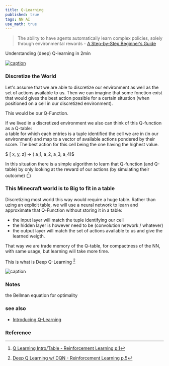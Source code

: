 ```yaml
---
title: Q-Learning
published: true
tags: NN AI
use_math: true
---
```

> The ability to have agents automatically learn complex policies, solely through environmental rewards - [A Step-by-Step Beginner‘s Guide](https://thelinuxcode.com/demystifying-q-learning-a-step-by-step-beginners-guide/)

Understanding (deep) Q-learning in 2min

[![caption](https://mcdn.wallpapersafari.com/medium/92/47/AWFrD0.jpg)](https://wallpapersafari.com/w/AWFrD0)


### Discretize the World

Let's assume that we are able to discretize our environment as well as the set of actions available to us.
Then we can imagine that some fonction exist that would gives the best action possible for a certain situation (when positioned on a cell in our discretized environment).

This would be our Q-Function.

If we lived in a discretized environment we also can think of this Q-function as a Q-table:  
a table for which each entries is a tuple identified the cell we are in (in our environment) and map to a vector of available actions pondered by their score. The best action for this cell being the one having the highest value.

$ [ x, y, z] -> ( a_1, a_2, a_3, a_4)$

In this situation there is a simple algorithm to learn that Q-function (and Q-table) by only looking at the reward of our actions (by simulating their outcome) ([^1])

[^1]: [Q Learning Intro\/Table - Reinforcement Learning p.1](https://www.youtube.com/watch?v=yMk_XtIEzH8&list=PLh9akXp2EH2D6RPP5ACPfG4D60XqhrXmC&index=3)

### This Minecraft world is to Big to fit in a table

Discretizing most world this way would require a huge table.
Rather than uzing an explicit table, we will use a neural network to learn and approximate that Q-Function without storing it in a table:
- the input layer will match the tuple identifying our cell
- the hidden layer is however need to be (convolution network / whatever)
- the output layer will match the set of actions available to us and give the learned weigth.

That way we are trade memory of the Q-table, for compactness of the NN, with same usage, but learning will take more time.

This is what is Deep Q-Learning [^2]

[^2]: [Deep Q Learning w\/ DQN - Reinforcement Learning p.5](https://www.youtube.com/watch?v=t3fbETsIBCY)

![caption](https://external-content.duckduckgo.com/iu/?u=https%3A%2F%2Fi0.wp.com%2Fwww.marktorr.com%2Fwp-content%2Fuploads%2F2017%2F06%2FNeuralNet.png&f=1&nofb=1&ipt=9e389e433d04f271a354706850e11893905368a5b2f568d4f47280865dac341a&ipo=images)

### Notes
the Bellman equation for optimality


### see also
- [Introducing Q-Learning](https://huggingface.co/learn/deep-rl-course/unit2/q-learning)

### Reference
